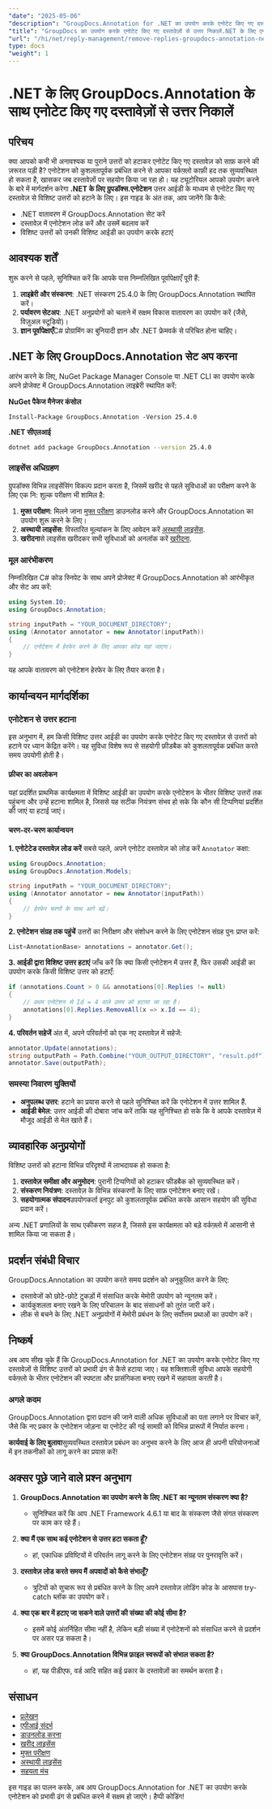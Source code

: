 ```yaml
---
"date": "2025-05-06"
"description": "GroupDocs.Annotation for .NET का उपयोग करके एनोटेट किए गए दस्तावेज़ों से उत्तरों को कुशलतापूर्वक हटाने का तरीका जानें। यह मार्गदर्शिका सेटअप, हेरफेर और व्यावहारिक अनुप्रयोगों को कवर करती है।"
"title": "GroupDocs का उपयोग करके एनोटेट किए गए दस्तावेज़ों से उत्तर निकालें.NET के लिए एनोटेशन एक चरण-दर-चरण मार्गदर्शिका"
"url": "/hi/net/reply-management/remove-replies-groupdocs-annotation-net/"
type: docs
"weight": 1
---
```


# .NET के लिए GroupDocs.Annotation के साथ एनोटेट किए गए दस्तावेज़ों से उत्तर निकालें
## परिचय
क्या आपको कभी भी अनावश्यक या पुराने उत्तरों को हटाकर एनोटेट किए गए दस्तावेज़ को साफ़ करने की ज़रूरत पड़ी है? एनोटेशन को कुशलतापूर्वक प्रबंधित करने से आपका वर्कफ़्लो काफ़ी हद तक सुव्यवस्थित हो सकता है, खासकर जब दस्तावेज़ों पर सहयोग किया जा रहा हो। यह ट्यूटोरियल आपको उपयोग करने के बारे में मार्गदर्शन करेगा **.NET के लिए ग्रुपडॉक्स.एनोटेशन** उत्तर आईडी के माध्यम से एनोटेट किए गए दस्तावेज़ से विशिष्ट उत्तरों को हटाने के लिए। इस गाइड के अंत तक, आप जानेंगे कि कैसे:
- .NET वातावरण में GroupDocs.Annotation सेट करें
- दस्तावेज़ में एनोटेशन लोड करें और उसमें बदलाव करें
- विशिष्ट उत्तरों को उनकी विशिष्ट आईडी का उपयोग करके हटाएं

## आवश्यक शर्तें
शुरू करने से पहले, सुनिश्चित करें कि आपके पास निम्नलिखित पूर्वापेक्षाएँ पूरी हैं:
1. **लाइब्रेरी और संस्करण**: .NET संस्करण 25.4.0 के लिए GroupDocs.Annotation स्थापित करें।
2. **पर्यावरण सेटअप**: .NET अनुप्रयोगों को चलाने में सक्षम विकास वातावरण का उपयोग करें (जैसे, विज़ुअल स्टूडियो)।
3. **ज्ञान पूर्वापेक्षाएँ**C# प्रोग्रामिंग का बुनियादी ज्ञान और .NET फ्रेमवर्क से परिचित होना चाहिए।

## .NET के लिए GroupDocs.Annotation सेट अप करना
आरंभ करने के लिए, NuGet Package Manager Console या .NET CLI का उपयोग करके अपने प्रोजेक्ट में GroupDocs.Annotation लाइब्रेरी स्थापित करें:

**NuGet पैकेज मैनेजर कंसोल**
```shell
Install-Package GroupDocs.Annotation -Version 25.4.0
```

**.NET सीएलआई**
```bash
dotnet add package GroupDocs.Annotation --version 25.4.0
```

### लाइसेंस अधिग्रहण
ग्रुपडॉक्स विभिन्न लाइसेंसिंग विकल्प प्रदान करता है, जिसमें खरीद से पहले सुविधाओं का परीक्षण करने के लिए एक नि: शुल्क परीक्षण भी शामिल है:
1. **मुफ्त परीक्षण**: मिलने जाना [मुफ्त परीक्षण](https://releases.groupdocs.com/annotation/net/) डाउनलोड करने और GroupDocs.Annotation का उपयोग शुरू करने के लिए।
2. **अस्थायी लाइसेंस**: विस्तारित मूल्यांकन के लिए आवेदन करें [अस्थायी लाइसेंस](https://purchase.groupdocs.com/temporary-license/).
3. **खरीदना**से लाइसेंस खरीदकर सभी सुविधाओं को अनलॉक करें [खरीदना](https://purchase.groupdocs.com/buy).

### मूल आरंभीकरण
निम्नलिखित C# कोड स्निपेट के साथ अपने प्रोजेक्ट में GroupDocs.Annotation को आरंभीकृत और सेट अप करें:

```csharp
using System.IO;
using GroupDocs.Annotation;

string inputPath = "YOUR_DOCUMENT_DIRECTORY";
using (Annotator annotator = new Annotator(inputPath))
{
    // एनोटेशन में हेरफेर करने के लिए आपका कोड यहां जाएगा।
}
```
यह आपके वातावरण को एनोटेशन हेरफेर के लिए तैयार करता है।

## कार्यान्वयन मार्गदर्शिका
### एनोटेशन से उत्तर हटाना
इस अनुभाग में, हम किसी विशिष्ट उत्तर आईडी का उपयोग करके एनोटेट किए गए दस्तावेज़ से उत्तरों को हटाने पर ध्यान केंद्रित करेंगे। यह सुविधा विशेष रूप से सहयोगी फ़ीडबैक को कुशलतापूर्वक प्रबंधित करते समय उपयोगी होती है।

#### फ़ीचर का अवलोकन
यहां प्रदर्शित प्राथमिक कार्यक्षमता में विशिष्ट आईडी का उपयोग करके एनोटेशन के भीतर विशिष्ट उत्तरों तक पहुंचना और उन्हें हटाना शामिल है, जिससे यह सटीक नियंत्रण संभव हो सके कि कौन सी टिप्पणियां प्रदर्शित की जाएं या हटाई जाएं।

#### चरण-दर-चरण कार्यान्वयन
**1. एनोटेटेड दस्तावेज़ लोड करें**
सबसे पहले, अपने एनोटेट दस्तावेज़ को लोड करें `Annotator` कक्षा:

```csharp
using GroupDocs.Annotation;
using GroupDocs.Annotation.Models;

string inputPath = "YOUR_DOCUMENT_DIRECTORY";
using (Annotator annotator = new Annotator(inputPath))
{
    // हेरफेर चरणों के साथ आगे बढ़ें।
}
```

**2. एनोटेशन संग्रह तक पहुंचें**
उत्तरों का निरीक्षण और संशोधन करने के लिए एनोटेशन संग्रह पुनः प्राप्त करें:

```csharp
List<AnnotationBase> annotations = annotator.Get();
```

**3. आईडी द्वारा विशिष्ट उत्तर हटाएं**
जाँच करें कि क्या किसी एनोटेशन में उत्तर हैं, फिर उसकी आईडी का उपयोग करके किसी विशिष्ट उत्तर को हटाएँ:

```csharp
if (annotations.Count > 0 && annotations[0].Replies != null)
{
    // प्रथम एनोटेशन से Id = 4 वाले उत्तर को हटाया जा रहा है।
    annotations[0].Replies.RemoveAll(x => x.Id == 4);
}
```

**4. परिवर्तन सहेजें**
अंत में, अपने परिवर्तनों को एक नए दस्तावेज़ में सहेजें:

```csharp
annotator.Update(annotations);
string outputPath = Path.Combine("YOUR_OUTPUT_DIRECTORY", "result.pdf");
annotator.Save(outputPath);
```

### समस्या निवारण युक्तियों
- **अनुपलब्ध उत्तर**: हटाने का प्रयास करने से पहले सुनिश्चित करें कि एनोटेशन में उत्तर शामिल हैं.
- **आईडी बेमेल**: उत्तर आईडी की दोबारा जांच करें ताकि यह सुनिश्चित हो सके कि वे आपके दस्तावेज़ में मौजूद आईडी से मेल खाते हैं।

## व्यावहारिक अनुप्रयोगों
विशिष्ट उत्तरों को हटाना विभिन्न परिदृश्यों में लाभदायक हो सकता है:
1. **दस्तावेज़ समीक्षा और अनुमोदन**: पुरानी टिप्पणियों को हटाकर फीडबैक को सुव्यवस्थित करें।
2. **संस्करण नियंत्रण**: दस्तावेज़ के विभिन्न संस्करणों के लिए साफ़ एनोटेशन बनाए रखें।
3. **सहयोगात्मक संपादन**उपयोगकर्ता इनपुट को कुशलतापूर्वक प्रबंधित करके आसान सहयोग की सुविधा प्रदान करें।

अन्य .NET प्रणालियों के साथ एकीकरण सहज है, जिससे इस कार्यक्षमता को बड़े वर्कफ़्लो में आसानी से शामिल किया जा सकता है।

## प्रदर्शन संबंधी विचार
GroupDocs.Annotation का उपयोग करते समय प्रदर्शन को अनुकूलित करने के लिए:
- दस्तावेजों को छोटे-छोटे टुकड़ों में संसाधित करके मेमोरी उपयोग को न्यूनतम करें।
- कार्यकुशलता बनाए रखने के लिए परिचालन के बाद संसाधनों को तुरंत जारी करें।
- लीक से बचने के लिए .NET अनुप्रयोगों में मेमोरी प्रबंधन के लिए सर्वोत्तम प्रथाओं का उपयोग करें।

## निष्कर्ष
अब आप सीख चुके हैं कि GroupDocs.Annotation for .NET का उपयोग करके एनोटेट किए गए दस्तावेज़ों से विशिष्ट उत्तरों को प्रभावी ढंग से कैसे हटाया जाए। यह शक्तिशाली सुविधा आपके सहयोगी वर्कफ़्लो के भीतर एनोटेशन की स्पष्टता और प्रासंगिकता बनाए रखने में सहायता करती है।

### अगले कदम
GroupDocs.Annotation द्वारा प्रदान की जाने वाली अधिक सुविधाओं का पता लगाने पर विचार करें, जैसे कि नए प्रकार के एनोटेशन जोड़ना या एनोटेट की गई सामग्री को विभिन्न प्रारूपों में निर्यात करना।

**कार्यवाई के लिए बुलावा**सुव्यवस्थित दस्तावेज़ प्रबंधन का अनुभव करने के लिए आज ही अपनी परियोजनाओं में इन तकनीकों को लागू करने का प्रयास करें!

## अक्सर पूछे जाने वाले प्रश्न अनुभाग
1. **GroupDocs.Annotation का उपयोग करने के लिए .NET का न्यूनतम संस्करण क्या है?**
   - सुनिश्चित करें कि आप .NET Framework 4.6.1 या बाद के संस्करण जैसे संगत संस्करण पर काम कर रहे हैं।

2. **क्या मैं एक साथ कई एनोटेशन से उत्तर हटा सकता हूँ?**
   - हां, एकाधिक प्रविष्टियों में परिवर्तन लागू करने के लिए एनोटेशन संग्रह पर पुनरावृत्ति करें।

3. **दस्तावेज़ लोड करते समय मैं अपवादों को कैसे संभालूँ?**
   - त्रुटियों को सुचारू रूप से प्रबंधित करने के लिए अपने दस्तावेज़ लोडिंग कोड के आसपास try-catch ब्लॉक का उपयोग करें।

4. **क्या एक बार में हटाए जा सकने वाले उत्तरों की संख्या की कोई सीमा है?**
   - इसमें कोई अंतर्निहित सीमा नहीं है, लेकिन बड़ी संख्या में एनोटेशनों को संसाधित करने से प्रदर्शन पर असर पड़ सकता है।

5. **क्या GroupDocs.Annotation विभिन्न फ़ाइल स्वरूपों को संभाल सकता है?**
   - हां, यह पीडीएफ, वर्ड आदि सहित कई प्रकार के दस्तावेज़ों का समर्थन करता है।

## संसाधन
- [प्रलेखन](https://docs.groupdocs.com/annotation/net/)
- [एपीआई संदर्भ](https://reference.groupdocs.com/annotation/net/)
- [डाउनलोड करना](https://releases.groupdocs.com/annotation/net/)
- [खरीद लाइसेंस](https://purchase.groupdocs.com/buy)
- [मुफ्त परीक्षण](https://releases.groupdocs.com/annotation/net/)
- [अस्थायी लाइसेंस](https://purchase.groupdocs.com/temporary-license/)
- [सहयता मंच](https://forum.groupdocs.com/c/annotation/) 

इस गाइड का पालन करके, अब आप GroupDocs.Annotation for .NET का उपयोग करके एनोटेशन को प्रभावी ढंग से प्रबंधित करने में सक्षम हो जाएंगे। हैप्पी कोडिंग!